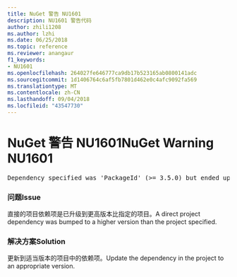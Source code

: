 ```yaml
---
title: NuGet 警告 NU1601
description: NU1601 警告代码
author: zhili1208
ms.author: lzhi
ms.date: 06/25/2018
ms.topic: reference
ms.reviewer: anangaur
f1_keywords:
- NU1601
ms.openlocfilehash: 264027fe646777ca9db17b523165ab0800141adc
ms.sourcegitcommit: 1d1406764c6af5fb7801d462e0c4afc9092fa569
ms.translationtype: MT
ms.contentlocale: zh-CN
ms.lasthandoff: 09/04/2018
ms.locfileid: "43547730"
---
```

# <a name="nuget-warning-nu1601"></a><span data-ttu-id="6133a-103">NuGet 警告 NU1601</span><span class="sxs-lookup"><span data-stu-id="6133a-103">NuGet Warning NU1601</span></span>

<pre>Dependency specified was 'PackageId' (>= 3.5.0) but ended up with 'PackageId' 4.0.0.</pre>

### <a name="issue"></a><span data-ttu-id="6133a-104">问题</span><span class="sxs-lookup"><span data-stu-id="6133a-104">Issue</span></span>
<span data-ttu-id="6133a-105">直接的项目依赖项是已升级到更高版本比指定的项目。</span><span class="sxs-lookup"><span data-stu-id="6133a-105">A direct project dependency was bumped to a higher version than the project specified.</span></span>

### <a name="solution"></a><span data-ttu-id="6133a-106">解决方案</span><span class="sxs-lookup"><span data-stu-id="6133a-106">Solution</span></span>
<span data-ttu-id="6133a-107">更新到适当版本的项目中的依赖项。</span><span class="sxs-lookup"><span data-stu-id="6133a-107">Update the dependency in the project to an appropriate version.</span></span>